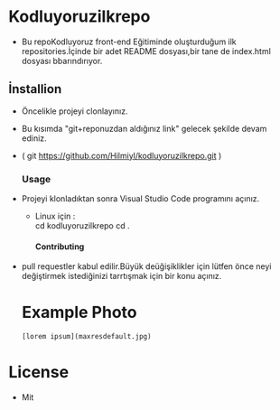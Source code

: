 # Kodluyoruzilkrepo

 - Bu repoKodluyoruz front-end Eğitiminde oluşturduğum ilk repositories.İçinde bir adet README dosyası,bir tane de index.html dosyası bbarındırıyor.

## İnstallion 

- Öncelikle projeyi clonlayınız. 
- Bu kısımda "git+reponuzdan aldığınız link" gelecek şekilde devam ediniz.  
- ( git https://github.com/Hilmiyl/kodluyoruzilkrepo.git  )

     ### Usage  

* Projeyi klonladıktan sonra Visual Studio Code programını açınız. 
    * Linux için :  
    cd kodluyoruzilkrepo 
  cd .

      #### Contributing 
* pull requestler kabul edilir.Büyük deüğişiklikler için lütfen önce neyi değiştirmek istediğinizi tarrtışmak için bir konu açınız. 
 
   # Example Photo 
      [lorem ipsum](maxresdefault.jpg)
 # License 
* Mit 